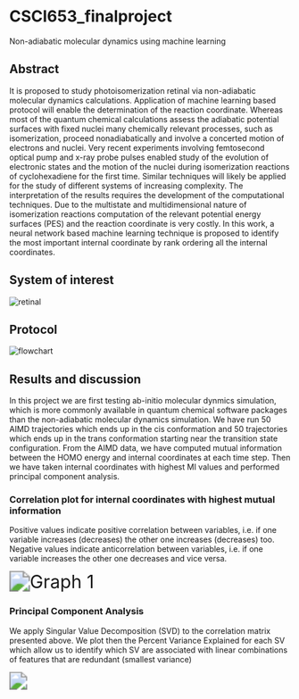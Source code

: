 # CSCI653_finalproject
Non-adiabatic molecular dynamics using machine learning

## Abstract

It is proposed to study photoisomerization retinal via non-adiabatic molecular dynamics calculations. Application of  machine learning based protocol will enable the determination of the reaction coordinate. Whereas most of the quantum chemical calculations assess the adiabatic potential surfaces with fixed nuclei many chemically relevant processes, such as isomerization, proceed nonadiabatically and involve a concerted motion of electrons and nuclei. Very recent experiments involving femtosecond optical pump and x-ray probe pulses enabled study of the evolution of electronic states and the motion of the nuclei during isomerization reactions of cyclohexadiene for the first time. Similar techniques will likely be applied for the study of different systems of increasing complexity. The interpretation of the results requires the development of the computational techniques. Due to the multistate and multidimensional nature of isomerization reactions computation of the relevant potential energy surfaces (PES) and  the reaction coordinate is very costly. In this work, a neural network based machine learning technique is proposed  to  identify the most important internal coordinate by rank ordering all the internal coordinates. 

## System of interest
![retinal](https://user-images.githubusercontent.com/57571405/143783315-cb028241-f766-4aa1-b283-40980def8bad.png)

## Protocol
![flowchart](https://user-images.githubusercontent.com/57571405/143783537-a035af25-9446-4543-ae67-7f59c51b4983.png)


## Results and discussion

In this project we are first testing ab-initio molecular dynmics simulation, which is more commonly available in quantum chemical software packages than the non-adiabatic molecular dynamics simulation. We have run 50 AIMD trajectories which ends up in the cis conformation and 50 trajectories which ends up in the trans conformation starting near the transition state configuration. From the AIMD data, we have computed mutual information between the HOMO energy and internal coordinates at each time step. Then we have taken internal coordinates with highest MI values and performed principal component analysis. 

### Correlation plot for internal coordinates with highest mutual information

Positive values indicate positive correlation between variables, i.e. if one variable increases (decreases) the other one increases (decreases) too. Negative values indicate anticorrelation between variables, i.e. if one variable increases the other one decreases and vice versa.

<img src="Graph 1.jpeg" alt="Graph 1" style="zoom:230%;" />

### Principal Component Analysis
We apply Singular Value Decomposition (SVD) to the correlation matrix presented above. We plot then the Percent Variance Explained for each SV which allow us to identify which SV are associated with linear combinations of features that are redundant (smallest variance)

<img src="Graph 2.jpeg" style="zoom:200%;" />
